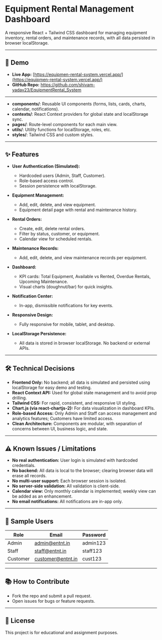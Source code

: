 # Equipment Rental Management Dashboard

A responsive React + Tailwind CSS dashboard for managing equipment inventory, rental orders, and maintenance records, with all data persisted in browser localStorage.

---

## 🚀 Demo

- **Live App:** [https://equipmen-rental-system.vercel.app/](https://equipmen-rental-system.vercel.app/)
- **GitHub Repo:** https://github.com/shivam-yadav23/EquipmentRental_System

---


- **components/**: Reusable UI components (forms, lists, cards, charts, calendar, notifications).
- **contexts/**: React Context providers for global state and localStorage sync.
- **pages/**: Route-level components for each main view.
- **utils/**: Utility functions for localStorage, roles, etc.
- **styles/**: Tailwind CSS and custom styles.

---

## ✨ Features

- **User Authentication (Simulated):**
  - Hardcoded users (Admin, Staff, Customer).
  - Role-based access control.
  - Session persistence with localStorage.

- **Equipment Management:**
  - Add, edit, delete, and view equipment.
  - Equipment detail page with rental and maintenance history.

- **Rental Orders:**
  - Create, edit, delete rental orders.
  - Filter by status, customer, or equipment.
  - Calendar view for scheduled rentals.

- **Maintenance Records:**
  - Add, edit, delete, and view maintenance records per equipment.

- **Dashboard:**
  - KPI cards: Total Equipment, Available vs Rented, Overdue Rentals, Upcoming Maintenance.
  - Visual charts (doughnut/bar) for quick insights.

- **Notification Center:**
  - In-app, dismissible notifications for key events.

- **Responsive Design:**
  - Fully responsive for mobile, tablet, and desktop.

- **LocalStorage Persistence:**
  - All data is stored in browser localStorage. No backend or external APIs.

---

## 🛠️ Technical Decisions

- **Frontend Only:** No backend; all data is simulated and persisted using localStorage for easy demo and testing.
- **React Context API:** Used for global state management and to avoid prop drilling.
- **Tailwind CSS:** For rapid, consistent, and responsive UI styling.
- **Chart.js (via react-chartjs-2):** For data visualization in dashboard KPIs.
- **Role-based Access:** Only Admin and Staff can access management and analytics features; Customers have limited access.
- **Clean Architecture:** Components are modular, with separation of concerns between UI, business logic, and state.

---

## ⚠️ Known Issues / Limitations

- **No real authentication:** User login is simulated with hardcoded credentials.
- **No backend:** All data is local to the browser; clearing browser data will erase all records.
- **No multi-user support:** Each browser session is isolated.
- **No server-side validation:** All validation is client-side.
- **Calendar view:** Only monthly calendar is implemented; weekly view can be added as an enhancement.
- **No email notifications:** All notifications are in-app only.

---

## 👤 Sample Users

| Role     | Email               | Password   |
|----------|---------------------|------------|
| Admin    | admin@entnt.in      | admin123   |
| Staff    | staff@entnt.in      | staff123   |
| Customer | customer@entnt.in   | cust123    |

---

## 📚 How to Contribute

- Fork the repo and submit a pull request.
- Open issues for bugs or feature requests.

---

## 📄 License

This project is for educational and assignment purposes.
